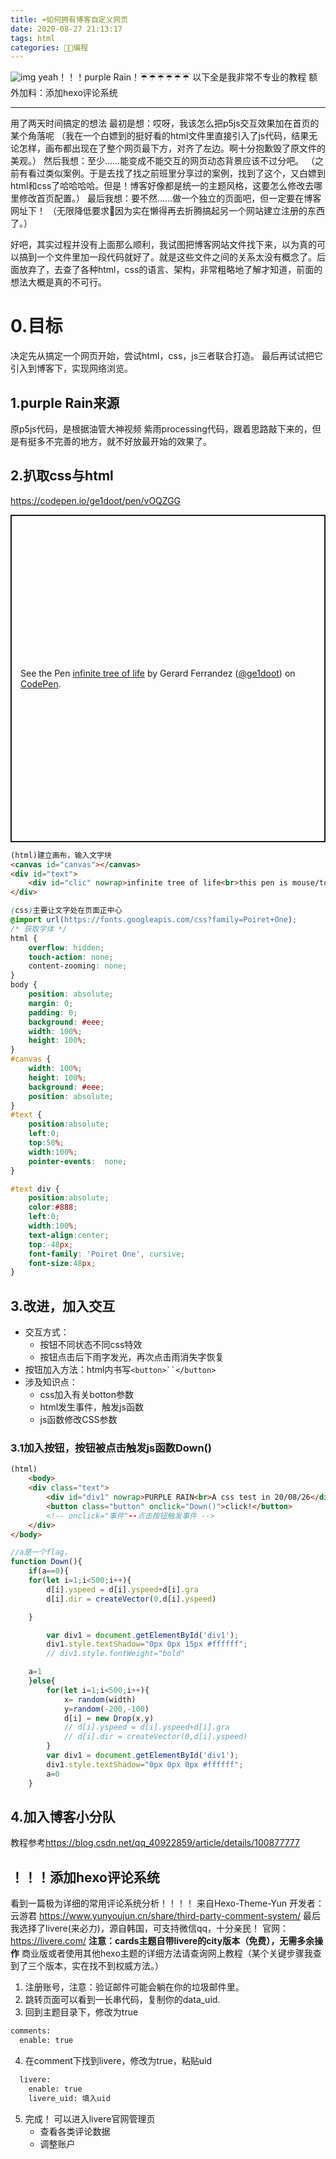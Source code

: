 ```yaml
---
title: ☔如何拥有博客自定义网页
date: 2020-08-27 21:13:17
tags: html
categories: 👩‍💻编程
---
```

![img](https://cdn.jsdelivr.net/gh/ZHEGExyy/front/purplerain.jpg)
yeah！！！purple Rain！☔☔☔☔☔☔
以下全是我非常不专业的教程
额外加料：添加hexo评论系统
<!--more-->
---

用了两天时间搞定的想法
最初是想：哎呀，我该怎么把p5js交互效果加在首页的某个角落呢
（我在一个白嫖到的挺好看的html文件里直接引入了js代码，结果无论怎样，画布都出现在了整个网页最下方，对齐了左边。啊十分抱歉毁了原文件的美观。）
然后我想：至少……能变成不能交互的网页动态背景应该不过分吧。
（之前有看过类似案例。于是去找了找之前班里分享过的案例，找到了这个，又白嫖到html和css了哈哈哈哈。但是！博客好像都是统一的主题风格，这要怎么修改去哪里修改首页配置。）
最后我想：要不然……做一个独立的页面吧，但一定要在博客网址下！
（无限降低要求🤦因为实在懒得再去折腾搞起另一个网站建立注册的东西了。）

好吧，其实过程并没有上面那么顺利，我试图把博客网站文件找下来，以为真的可以搞到一个文件里加一段代码就好了。就是这些文件之间的关系太没有概念了。后面放弃了，去查了各种html，css的语言、架构，非常粗略地了解才知道，前面的想法大概是真的不可行。
# 0.目标
决定先从搞定一个网页开始，尝试html，css，js三者联合打造。
最后再试试把它引入到博客下，实现网络浏览。

## 1.purple Rain来源
原p5js代码，是根据油管大神视频 紫雨processing代码，跟着思路敲下来的，但是有挺多不完善的地方，就不好放最开始的效果了。
## 2.扒取css与html
<https://codepen.io/ge1doot/pen/vOQZGG>

<p class="codepen" data-height="524" data-theme-id="light" data-default-tab="js,result" data-user="ge1doot" data-slug-hash="vOQZGG" style="height: 524px; box-sizing: border-box; display: flex; align-items: center; justify-content: center; border: 2px solid; margin: 1em 0; padding: 1em;" data-pen-title="infinite tree of life">
  <span>See the Pen <a href="https://codepen.io/ge1doot/pen/vOQZGG">
  infinite tree of life</a> by Gerard Ferrandez (<a href="https://codepen.io/ge1doot">@ge1doot</a>)
  on <a href="https://codepen.io">CodePen</a>.</span>
</p>
<script async src="https://static.codepen.io/assets/embed/ei.js"></script>

``` html
(html)建立画布，输入文字块
<canvas id="canvas"></canvas>
<div id="text">
	<div id="clic" nowrap>infinite tree of life<br>this pen is mouse/touch interactive!</div>
</div>
```
``` css
(css)主要让文字处在页面正中心
@import url(https://fonts.googleapis.com/css?family=Poiret+One);
/* 获取字体 */
html {
	overflow: hidden;
	touch-action: none;
	content-zooming: none;
}
body {
	position: absolute;
	margin: 0;
	padding: 0;
	background: #eee;
	width: 100%;
	height: 100%;
}
#canvas {
	width: 100%; 
	height: 100%;
	background: #eee;
	position: absolute;
}
#text {
	position:absolute;
	left:0;
	top:50%;
	width:100%;
	pointer-events:  none;
}

#text div {
	position:absolute;
	color:#888;
	left:0;
	width:100%;
	text-align:center;
	top:-48px;
	font-family: 'Poiret One', cursive;
	font-size:48px;
}
```


## 3.改进，加入交互
+ 交互方式：
    + 按钮不同状态不同css特效
    + 按钮点击后下雨字发光，再次点击雨消失字恢复
+ 按钮加入方法：html内书写`<button>``</button>`
+ 涉及知识点：
    + css加入有关botton参数
    + html发生事件，触发js函数
    + js函数修改CSS参数
### 3.1加入按钮，按钮被点击触发js函数Down()
```html
(html)
    <body>
    <div class="text">
        <div id="div1" nowrap>PURPLE RAIN<br>A css test in 20/08/26</div>
        <button class="button" onclick="Down()">click!</button>
        <!-- onclick="事件"--点击按钮触发事件 -->
    </div>
</body>
```
```js
//a是一个flag，
function Down(){
    if(a==0){
    for(let i=1;i<500;i++){
        d[i].yspeed = d[i].yspeed+d[i].gra
        d[i].dir = createVector(0,d[i].yspeed)

    }

        var div1 = document.getElementById('div1');
	    div1.style.textShadow="0px 0px 15px #ffffff";
        // div1.style.fontWeight="bold"

    a=1
    }else{
        for(let i=1;i<500;i++){
            x= random(width)
            y=random(-200,-100)
            d[i] = new Drop(x,y)
            // d[i].yspeed = d[i].yspeed+d[i].gra
            // d[i].dir = createVector(0,d[i].yspeed)
        }
        var div1 = document.getElementById('div1');
	    div1.style.textShadow="0px 0px 0px #ffffff";
        a=0
    }
 ```
## 4.加入博客小分队
教程参考<https://blog.csdn.net/qq_40922859/article/details/100877777>


## ！！！添加hexo评论系统
看到一篇极为详细的常用评论系统分析！！！！
来自Hexo-Theme-Yun 开发者：云游君
<https://www.yunyoujun.cn/share/third-party-comment-system/>
最后我选择了livere(来必力)，源自韩国，可支持微信qq，十分亲民！
官网：<https://livere.com/>
**注意：cards主题自带livere的city版本（免费），无需多余操作**
商业版或者使用其他hexo主题的详细方法请查询网上教程（某个关键步骤我查到了三个版本，实在找不到权威方法。）
1. 注册账号，注意：验证邮件可能会躺在你的垃圾邮件里。
2. 跳转页面可以看到一长串代码，复制你的data_uid.
3. 回到主题目录下，修改为true
```bash
comments: 
  enable: true
```
4. 在comment下找到livere，修改为true，粘贴uid
```bash
  livere:
    enable: true
    livere_uid: 填入uid
```
5. 完成！
可以进入livere官网管理页
    + 查看各类评论数据
    + 调整账户